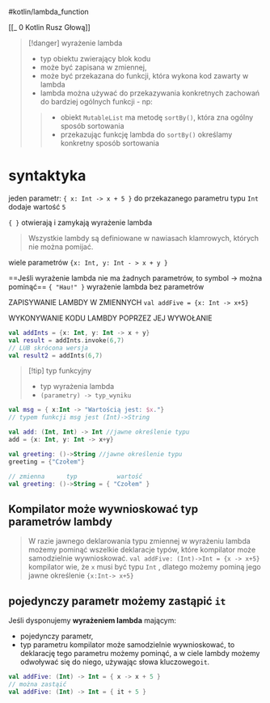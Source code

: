 #kotlin/lambda_function 

[[_ 0 Kotlin Rusz Głową]]

>[!danger] wyrażenie lambda
>- typ obiektu zwierający blok kodu
>- może być zapisana w zmiennej,
>- może być przekazana do funkcji, która wykona kod zawarty w lambda
>- lambda można używać do przekazywania konkretnych zachowań do bardziej ogólnych funkcji - np:
>> 	- obiekt `MutableList` ma metodę `sortBy()`, która zna ogólny sposób sortowania
>> 	- przekazując funkcję lambda do `sortBy()` określamy konkretny sposób sortowania


# syntaktyka

jeden parametr:
`{ x: Int -> x + 5 }` do przekazanego parametru typu `Int` dodaje wartość `5` 

` { } ` otwierają i zamykają wyrażenie lambda

> Wszystkie lambdy są definiowane w nawiasach klamrowych, których nie można pomijać.

wiele parametrów
`{x: Int, y: Int - > x + y }`

==Jeśli wyrażenie lambda nie ma żadnych parametrów, to symbol -> można pominąć==
`{ "Hau!" }` wyrażenie lambda bez parametrów


ZAPISYWANIE LAMBDY W ZMIENNYCH
`val addFive = {x: Int -> x+5}`

WYKONYWANIE KODU LAMBDY POPRZEZ JEJ WYWOŁANIE
```kotlin
val addInts = {x: Int, y: Int -> x + y}
val result = addInts.invoke(6,7)
// LUB skrócona wersja
val result2 = addInts(6,7)

```


>[!tip] typ funkcyjny
>- typ wyrażenia lambda
>- `(parametry) -> typ_wyniku` 

```kotlin
val msg = { x:Int -> "Wartością jest: $x."}
// typem funkcji msg jest (Int)->String

val add: (Int, Int) -> Int //jawne określenie typu
add = {x: Int, y: Int -> x+y}

val greeting: ()->String //jawne określenie typu
greeting = {"Czołem"}

// zmienna      typ           wartość
val greeting: ()->String = { "Czołem" }
```

## Kompilator może wywnioskować typ parametrów lambdy
> W razie jawnego deklarowania typu zmiennej w wyrażeniu lambda możemy pominąć wszelkie deklaracje typów, które kompilator może samodzielnie wywnioskować.
`val addFive: (Int)->Int = {x -> x+5}` kompilator wie, że `x` musi być typu `Int` , dlatego możemy pominą jego jawne określenie `{x:Int-> x+5}`


## pojedynczy parametr możemy zastąpić `it`
Jeśli dysponujemy **wyrażeniem lambda** mającym:
- pojedynczy parametr, 
- typ parametru kompilator może samodzielnie wywnioskować,
to deklarację tego parametru możemy pominąć, a w ciele lambdy możemy odwoływać się do niego, używając słowa kluczowego`it`.
```kotlin
val addFive: (Int) -> Int = { x -> x + 5 }
// można zastąić
val addFive: (Int) -> Int = { it + 5 }

```
















